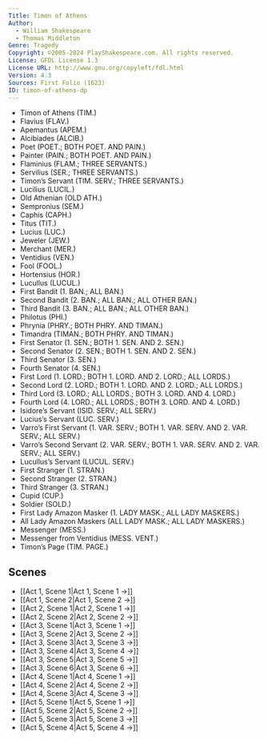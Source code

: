 ```yaml
---
Title: Timon of Athens
Author: 
  - William Shakespeare
  - Thomas Middleton
Genre: Tragedy
Copyright: ©2005-2024 PlayShakespeare.com. All rights reserved.
License: GFDL License 1.3
License URL: http://www.gnu.org/copyleft/fdl.html
Version: 4.3
Sources: First Folio (1623)
ID: timon-of-athens-dp
---
```


- Timon of Athens (TIM.)
- Flavius (FLAV.)
- Apemantus (APEM.)
- Alcibiades (ALCIB.)
- Poet (POET.; BOTH POET. AND PAIN.)
- Painter (PAIN.; BOTH POET. AND PAIN.)
- Flaminius (FLAM.; THREE SERVANTS.)
- Servilius (SER.; THREE SERVANTS.)
- Timon’s Servant (TIM. SERV.; THREE SERVANTS.)
- Lucilius (LUCIL.)
- Old Athenian (OLD ATH.)
- Sempronius (SEM.)
- Caphis (CAPH.)
- Titus (TIT.)
- Lucius (LUC.)
- Jeweler (JEW.)
- Merchant (MER.)
- Ventidius (VEN.)
- Fool (FOOL.)
- Hortensius (HOR.)
- Lucullus (LUCUL.)
- First Bandit (1. BAN.; ALL BAN.)
- Second Bandit (2. BAN.; ALL BAN.; ALL OTHER BAN.)
- Third Bandit (3. BAN.; ALL BAN.; ALL OTHER BAN.)
- Philotus (PHI.)
- Phrynia (PHRY.; BOTH PHRY. AND TIMAN.)
- Timandra (TIMAN.; BOTH PHRY. AND TIMAN.)
- First Senator (1. SEN.; BOTH 1. SEN. AND 2. SEN.)
- Second Senator (2. SEN.; BOTH 1. SEN. AND 2. SEN.)
- Third Senator (3. SEN.)
- Fourth Senator (4. SEN.)
- First Lord (1. LORD.; BOTH 1. LORD. AND 2. LORD.; ALL LORDS.)
- Second Lord (2. LORD.; BOTH 1. LORD. AND 2. LORD.; ALL LORDS.)
- Third Lord (3. LORD.; ALL LORDS.; BOTH 3. LORD. AND 4. LORD.)
- Fourth Lord (4. LORD.; ALL LORDS.; BOTH 3. LORD. AND 4. LORD.)
- Isidore’s Servant (ISID. SERV.; ALL SERV.)
- Lucius’s Servant (LUC. SERV.)
- Varro’s First Servant (1. VAR. SERV.; BOTH 1. VAR. SERV. AND 2. VAR. SERV.; ALL SERV.)
- Varro’s Second Servant (2. VAR. SERV.; BOTH 1. VAR. SERV. AND 2. VAR. SERV.; ALL SERV.)
- Lucullus’s Servant (LUCUL. SERV.)
- First Stranger (1. STRAN.)
- Second Stranger (2. STRAN.)
- Third Stranger (3. STRAN.)
- Cupid (CUP.)
- Soldier (SOLD.)
- First Lady Amazon Masker (1. LADY MASK.; ALL LADY MASKERS.)
- All Lady Amazon Maskers (ALL LADY MASK.; ALL LADY MASKERS.)
- Messenger (MESS.)
- Messenger from Ventidius (MESS. VENT.)
- Timon’s Page (TIM. PAGE.)

## Scenes

- [[Act 1, Scene 1|Act 1, Scene 1 →]]
- [[Act 1, Scene 2|Act 1, Scene 2 →]]
- [[Act 2, Scene 1|Act 2, Scene 1 →]]
- [[Act 2, Scene 2|Act 2, Scene 2 →]]
- [[Act 3, Scene 1|Act 3, Scene 1 →]]
- [[Act 3, Scene 2|Act 3, Scene 2 →]]
- [[Act 3, Scene 3|Act 3, Scene 3 →]]
- [[Act 3, Scene 4|Act 3, Scene 4 →]]
- [[Act 3, Scene 5|Act 3, Scene 5 →]]
- [[Act 3, Scene 6|Act 3, Scene 6 →]]
- [[Act 4, Scene 1|Act 4, Scene 1 →]]
- [[Act 4, Scene 2|Act 4, Scene 2 →]]
- [[Act 4, Scene 3|Act 4, Scene 3 →]]
- [[Act 5, Scene 1|Act 5, Scene 1 →]]
- [[Act 5, Scene 2|Act 5, Scene 2 →]]
- [[Act 5, Scene 3|Act 5, Scene 3 →]]
- [[Act 5, Scene 4|Act 5, Scene 4 →]]
